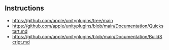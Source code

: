 ## Instructions
* https://github.com/apple/unityplugins/tree/main
* https://github.com/apple/unityplugins/blob/main/Documentation/Quickstart.md
* https://github.com/apple/unityplugins/blob/main/Documentation/BuildScript.md